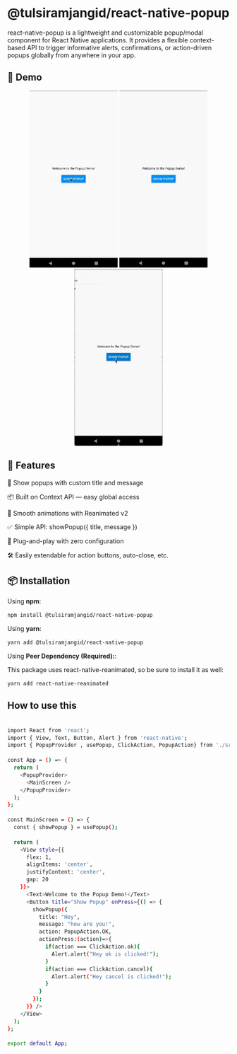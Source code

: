 # @tulsiramjangid/react-native-popup

react-native-popup is a lightweight and customizable popup/modal component for React Native applications. It provides a flexible context-based API to trigger informative alerts, confirmations, or action-driven popups globally from anywhere in your app.

## 🎥 Demo

<p align="center">
  <img src="https://github.com/Tulsiram-jangid/react-native-popup/blob/main/docs/ok.gif" height="400" width="200" alt="Popup Demo" />
  <img src="https://github.com/Tulsiram-jangid/react-native-popup/blob/main/docs/ok_horizontal.gif" height="400" width="200" alt="Popup Demo" />
  <img src="https://github.com/Tulsiram-jangid/react-native-popup/blob/main/docs/okcancelVertical.gif" height="400" width="200" alt="Popup Demo" />
</p>

## 🚀 Features

💬 Show popups with custom title and message

📦 Built on Context API — easy global access

🎨 Smooth animations with Reanimated v2

✅ Simple API: showPopup({ title, message })

🧩 Plug-and-play with zero configuration

🛠️ Easily extendable for action buttons, auto-close, etc.



## 📦 Installation

Using **npm**:

```bash
npm install @tulsiramjangid/react-native-popup
```

Using **yarn**:

```bash
yarn add @tulsiramjangid/react-native-popup
```

Using **Peer Dependency (Required):**:

This package uses react-native-reanimated, so be sure to install it as well:

```bash
yarn add react-native-reanimated
```



## How to use this

```bash

import React from 'react';
import { View, Text, Button, Alert } from 'react-native';
import { PopupProvider , usePopup, ClickAction, PopupAction} from './src/PopupProvider';

const App = () => {
  return (
    <PopupProvider>
      <MainScreen />
    </PopupProvider>
  );
};

const MainScreen = () => {
  const { showPopup } = usePopup();

  return (
    <View style={{
      flex: 1,
      alignItems: 'center',
      justifyContent: 'center',
      gap: 20
    }}>
      <Text>Welcome to the Popup Demo!</Text>
      <Button title="Show Popup" onPress={() => {
        showPopup({
          title: "Hey", 
          message: "how are you!",
          action: PopupAction.OK,
          actionPress:(action)=>{
            if(action === ClickAction.ok){
              Alert.alert("Hey ok is clicked!");
            }
            if(action === ClickAction.cancel){
              Alert.alert("Hey cancel is clicked!");
            }
          }
        });
      }} />
    </View>
  );
};

export default App;


```



